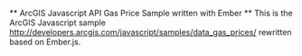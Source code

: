 ** ArcGIS Javascript API Gas Price Sample written with Ember **
This is the ArcGIS Javascript sample http://developers.arcgis.com/javascript/samples/data_gas_prices/ rewritten based on Ember.js.
